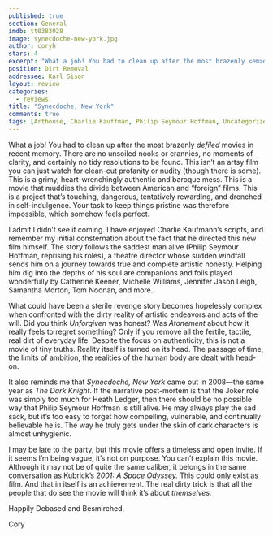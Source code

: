 ```yaml
---
published: true
section: General
imdb: tt0383028
image: synecdoche-new-york.jpg
author: coryh
stars: 4
excerpt: "What a job! You had to clean up after the most brazenly <em>defiled</em> movies in recent memory."
position: Dirt Removal
addressee: Karl Sison
layout: review
categories:
  - reviews
title: "Synecdoche, New York"
comments: true
tags: [Arthouse, Charlie Kauffman, Philip Seymour Hoffman, Uncategorized]
---
```

<p>What a job! You had to clean up after the most brazenly <em>defiled</em> movies in recent memory. There are no unsoiled nooks or crannies, no moments of clarity, and certainly no tidy resolutions to be found. This isn&#8217;t an artsy film you can just watch for clean-cut profanity or nudity (though there is some). This is a grimy, heart-wrenchingly authentic and baroque mess. This is a movie that muddies the divide between American and &ldquo;foreign&rdquo; films. This is a project that&rsquo;s touching, dangerous, tentatively rewarding, and drenched in self-indulgence. Your task to keep things pristine was therefore impossible, which somehow feels perfect.</p>
<p>I admit I didn&rsquo;t see it coming. I have enjoyed Charlie Kaufmann&rsquo;s scripts, and remember my initial consternation about the fact that he directed this new film himself. The story follows the saddest man alive (Philip Seymour Hoffman, reprising his roles), a theatre director whose sudden windfall sends him on a journey towards true and complete artistic honesty. Helping him dig into the depths of his soul are companions and foils played wonderfully by Catherine Keener, Michelle Williams, Jennifer Jason Leigh, Samantha Morton, Tom Noonan, and more.</p>
<p>What could have been a sterile revenge story becomes hopelessly complex when confronted with the dirty reality of artistic endeavors and acts of the will. Did you think <em>Unforgiven</em> was honest? Was <em>Atonement</em> about how it really feels to regret something? Only if you remove all the fertile, tactile, real dirt of everyday life. Despite the focus on authenticity, this is not a movie of tiny truths. Reality itself is turned on its head. The passage of time, the limits of ambition, the realities of the human body are dealt with head-on.</p>
<p>It also reminds me that <em>Synecdoche, New York</em> came out in 2008&mdash;the same year as <em>The Dark Knight</em>. If the narrative post-mortem is that the Joker role was simply too much for Heath Ledger, then there should be no possible way that Philip Seymour Hoffman is still alive. He may always play the sad sack, but it&rsquo;s too easy to forget how compelling, vulnerable, and continually believable he is. The way he truly gets under the skin of dark characters is almost unhygienic.</p>
<p>I may be late to the party, but this movie offers a timeless and open invite. If it seems I&rsquo;m being vague, it&rsquo;s not on purpose. You can&rsquo;t explain this movie. Although it may not be of quite the same caliber, it belongs in the same conversation as Kubrick&rsquo;s <em>2001: A Space Odyssey. </em>This could only exist as film. And that in itself is an achievement. The real dirty trick is that all the people that do see the movie will think it&rsquo;s about<em> themselves.</em></p>
<p>Happily Debased and Besmirched,</p>
<p>Cory</p>

